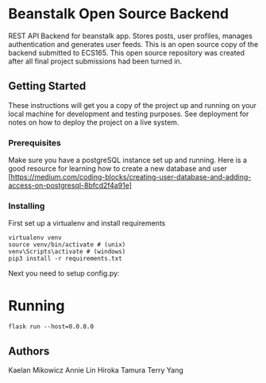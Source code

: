 # Beanstalk Open Source Backend

REST API Backend for beanstalk app. Stores posts, user profiles, manages authentication and generates user feeds. This is an open source copy of the backend submitted to ECS165. 
This open source repository was created after all final project submissions had been turned in.

## Getting Started

These instructions will get you a copy of the project up and running on your local machine for development and testing purposes. See deployment for notes on how to deploy the project on a live system.

### Prerequisites

Make sure you have a postgreSQL instance set up and running. Here is a good resource for learning how to create a new database and user [https://medium.com/coding-blocks/creating-user-database-and-adding-access-on-postgresql-8bfcd2f4a91e]

### Installing
First set up a virtualenv and install requirements

```
virtualenv venv
source venv/bin/activate # (unix)
venv\Scripts\activate # (windows)
pip3 install -r requirements.txt
```
Next you need to setup config.py:

# Running
```
flask run --host=0.0.0.0
```



## Authors
Kaelan Mikowicz
Annie Lin
Hiroka Tamura
Terry Yang

